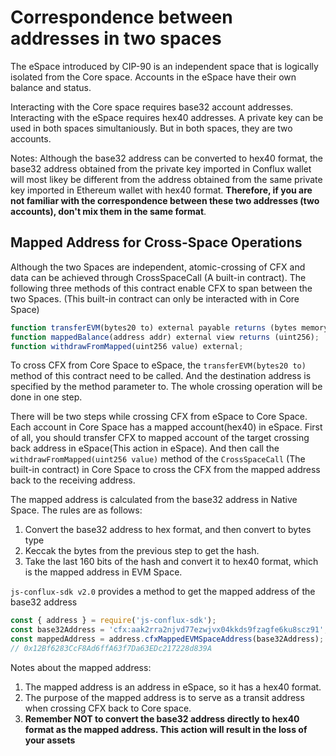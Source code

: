 # Correspondence between addresses in two spaces

The eSpace introduced by CIP-90 is an independent space that is logically isolated from the Core space.  Accounts in the eSpace have their own balance and status.

Interacting with the Core space requires base32 account addresses. Interacting with the eSpace requires hex40 addresses.  A private key can be used in both spaces simultaniously.  But in both spaces, they are two accounts.

Notes: Although the base32 address can be converted to hex40 format, the base32 address obtained from the private key imported in Conflux wallet will most likey be different from the address obtained from the same private key imported in Ethereum wallet with hex40 format. **Therefore, if you are not familiar with the correspondence between these two addresses (two accounts), don't mix them in the same format**.

## Mapped Address for Cross-Space Operations

Although the two Spaces are independent, atomic-crossing of CFX and data can be achieved through CrossSpaceCall (A built-in contract). The following three methods of this contract enable CFX to span between the two Spaces. (This built-in contract can only be interacted with in Core Space)

```js
function transferEVM(bytes20 to) external payable returns (bytes memory output);
function mappedBalance(address addr) external view returns (uint256);
function withdrawFromMapped(uint256 value) external;
```

To cross CFX from Core Space to eSpace, the `transferEVM(bytes20 to)` method of this contract need to be called. And the destination address is specified by the method parameter to. The whole crossing operation will be done in one step.

There will be two steps while crossing CFX from eSpace to Core Space. Each account in Core Space has a mapped account(hex40) in eSpace. First of all, you should transfer CFX to mapped account of the target crossing back address in eSpace(This action in eSpace). And then call the `withdrawFromMapped(uint256 value)` method of the `CrossSpaceCall` (The built-in contract) in Core Space to cross the CFX from the mapped address back to the receiving address.

The mapped address is calculated from the base32 address in Native Space. The rules are as follows:

1. Convert the base32 address to hex format, and then convert to bytes type
2. Keccak the bytes from the previous step to get the hash.
3. Take the last 160 bits of the hash and convert it to hex40 format, which is the mapped address in EVM Space.

`js-conflux-sdk v2.0` provides a method to get the mapped address of the base32 address

```js
const { address } = require('js-conflux-sdk');
const base32Address = 'cfx:aak2rra2njvd77ezwjvx04kkds9fzagfe6ku8scz91';
const mappedAddress = address.cfxMappedEVMSpaceAddress(base32Address);
// 0x12Bf6283CcF8Ad6ffA63f7Da63EDc217228d839A
```

Notes about the mapped address:

1. The mapped address is an address in eSpace, so it has a hex40 format.
2. The purpose of the mapped address is to serve as a transit address when crossing CFX back to Core space.
3. **Remember NOT to convert the base32 address directly to hex40 format as the mapped address. This action will result in the loss of your assets**
